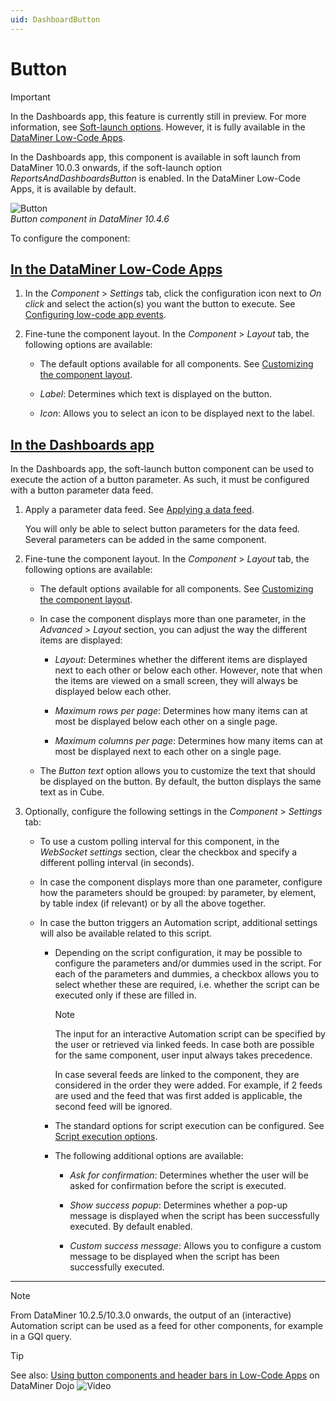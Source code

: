 ```yaml
---
uid: DashboardButton
---
```


# Button

> [!IMPORTANT]
> In the Dashboards app, this feature is currently still in preview. For more information, see [Soft-launch options](xref:SoftLaunchOptions). However, it is fully available in the [DataMiner Low-Code Apps](xref:Application_framework).

In the Dashboards app, this component is available in soft launch from DataMiner 10.0.3 onwards, if the soft-launch option *ReportsAndDashboardsButton* is enabled. In the DataMiner Low-Code Apps, it is available by default.

![Button](~/user-guide/images/Button.png)<br>*Button component in DataMiner 10.4.6*

To configure the component:

## [In the DataMiner Low-Code Apps](#tab/tabid-1)

1. In the *Component* > *Settings* tab, click the configuration icon next to *On click* and select the action(s) you want the button to execute. See [Configuring low-code app events](xref:LowCodeApps_event_config).

1. Fine-tune the component layout. In the *Component* > *Layout* tab, the following options are available:

   - The default options available for all components. See [Customizing the component layout](xref:Customize_Component_Layout).

   - *Label*: Determines which text is displayed on the button.

   - *Icon*: Allows you to select an icon to be displayed next to the label.

## [In the Dashboards app](#tab/tabid-2)

In the Dashboards app, the soft-launch button component can be used to execute the action of a button parameter. As such, it must be configured with a button parameter data feed.

1. Apply a parameter data feed. See [Applying a data feed](xref:Apply_Data_Feed).

   You will only be able to select button parameters for the data feed. Several parameters can be added in the same component.

1. Fine-tune the component layout. In the *Component* > *Layout* tab, the following options are available:

   - The default options available for all components. See [Customizing the component layout](xref:Customize_Component_Layout).

   - In case the component displays more than one parameter, in the *Advanced* > *Layout* section, you can adjust the way the different items are displayed:

     - *Layout*: Determines whether the different items are displayed next to each other or below each other. However, note that when the items are viewed on a small screen, they will always be displayed below each other.

     - *Maximum rows per page*: Determines how many items can at most be displayed below each other on a single page.

     - *Maximum columns per page*: Determines how many items can at most be displayed next to each other on a single page.

   - The *Button text* option allows you to customize the text that should be displayed on the button. By default, the button displays the same text as in Cube.

1. Optionally, configure the following settings in the *Component* > *Settings* tab:

   - To use a custom polling interval for this component, in the *WebSocket settings* section, clear the checkbox and specify a different polling interval (in seconds).

   - In case the component displays more than one parameter, configure how the parameters should be grouped: by parameter, by element, by table index (if relevant) or by all the above together.

   - In case the button triggers an Automation script, additional settings will also be available related to this script.

     - Depending on the script configuration, it may be possible to configure the parameters and/or dummies used in the script. For each of the parameters and dummies, a checkbox allows you to select whether these are required, i.e. whether the script can be executed only if these are filled in.

       > [!NOTE]
       > The input for an interactive Automation script can be specified by the user or retrieved via linked feeds. In case both are possible for the same component, user input always takes precedence.
       >
       > In case several feeds are linked to the component, they are considered in the order they were added. For example, if 2 feeds are used and the feed that was first added is applicable, the second feed will be ignored.

     - The standard options for script execution can be configured. See [Script execution options](xref:Script_execution_options).

     - The following additional options are available:

       - *Ask for confirmation*: Determines whether the user will be asked for confirmation before the script is executed.

       - *Show success popup*: Determines whether a pop-up message is displayed when the script has been successfully executed. By default enabled.

       - *Custom success message*: Allows you to configure a custom message to be displayed when the script has been successfully executed.

***

> [!NOTE]
> From DataMiner 10.2.5/10.3.0 onwards, the output of an (interactive) Automation script can be used as a feed for other components, for example in a GQI query.

> [!TIP]
> See also: [Using button components and header bars in Low-Code Apps](https://community.dataminer.services/video/using-button-components-and-header-bars-in-dataminer-apps/) on DataMiner Dojo ![Video](~/user-guide/images/video_Duo.png)
